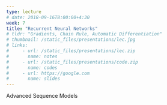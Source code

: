 ```yaml
---
type: lecture
# date: 2018-09-16T8:00:00+4:30
week: 7
title: "Recurrent Neural Networks"
# tldr: "Gradients, Chain Rule, Automatic Differentiation"
# thumbnail: /static_files/presentations/lec.jpg
# links: 
#     - url: /static_files/presentations/lec.zip
#       name: notes
#     - url: /static_files/presentations/code.zip
#       name: codes
#     - url: https://google.com
#       name: slides
---
```

Advanced Sequence Models
